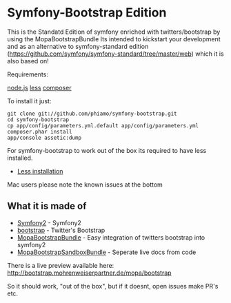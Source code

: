 Symfony-Bootstrap Edition
=========================

This is the Standatd Edition of symfony enriched with twitters/bootstrap by using the MopaBootstrapBundle
Its intended to kickstart your development and as an alternative to symfony-standard edition (https://github.com/symfony/symfony-standard/tree/master/web) which it is also based on!

Requirements:

[node.js](http://nodejs.org)
[less](http://lesscss.org/)
[composer](http://getcomposer.org)

To install it just:

```
git clone git://github.com/phiamo/symfony-bootstrap.git
cd symfony-bootstrap
cp app/config/parameters.yml.default app/config/parameters.yml
composer.phar install
app/console assetic:dump
```

For symfony-bootstrap to work out of the box its required to have less installed.

- [Less installation](https://github.com/phiamo/MopaBootstrapBundle/blob/master/Resources/doc/less-installation.md)

Mac users please note the known issues at the bottom

What it is made of
------------------

- [Symfony2](http://symfony.com/) - Symfony2
- [bootstrap](http://github.com/twitter/bootstrap) - Twitter's Bootstrap
- [MopaBootstrapBundle](http://github.com/phiamo/MopaBootstrapBundle) - Easy integration of twitters bootstrap into symfony2
- [MopaBootstrapSandboxBundle](http://github.com/phiamo/MopaBootstrapSandboxBundle) - Seperate live docs from code


There is a live preview available here: 
    http://bootstrap.mohrenweiserpartner.de/mopa/bootstrap
    
So it should work, "out of the box", but if it doesnt, open issues make PR's etc.
